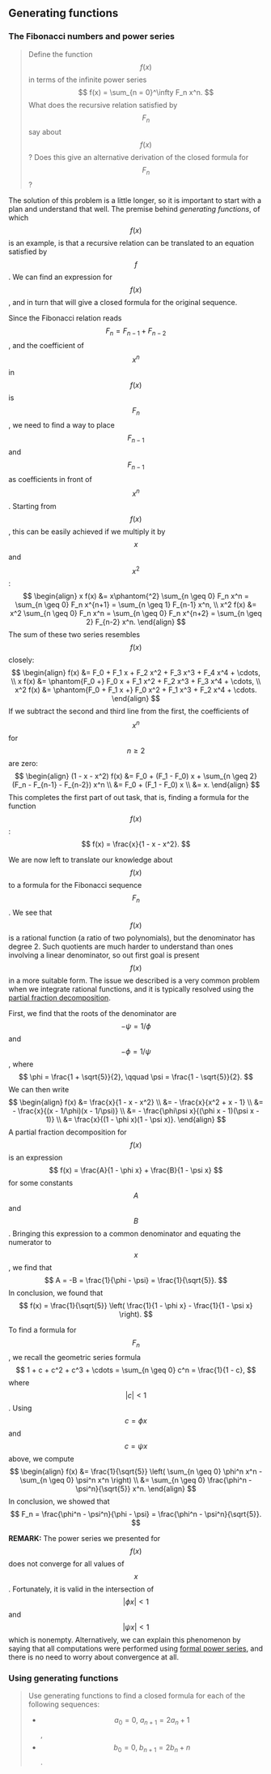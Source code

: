 ## Generating functions

### The Fibonacci numbers and power series

> Define the function $$f(x)$$ in terms of the infinite power series
> $$
> f(x) = \sum_{n = 0}^\infty F_n x^n.
> $$
> What does the recursive relation satisfied by $$F_n$$ say about $$f(x)$$? Does this give an alternative derivation of the closed formula for $$F_n$$?

The solution of this problem is a little longer, so it is important to start with a plan and understand that well. The premise behind *generating functions*, of which $$f(x)$$ is an example, is that a recursive relation can be translated to an equation satisfied by $$f$$. We can find an expression for $$f(x)$$, and in turn that will give a closed formula for the original sequence.

Since the Fibonacci relation reads $$F_n = F_{n-1} + F_{n-2}$$, and the coefficient of $$x^n$$ in $$f(x)$$ is $$F_n$$, we need to find a way to place $$F_{n-1}$$ and $$F_{n-1}$$ as coefficients in front of $$x^n$$. Starting from $$f(x)$$, this can be easily achieved if we multiply it by $$x$$ and $$x^2$$:
$$
\begin{align}
x f(x)
&= x\phantom{^2} \sum_{n \geq 0} F_n x^n
= \sum_{n \geq 0} F_n x^{n+1}
= \sum_{n \geq 1} F_{n-1} x^n, \\
x^2 f(x)
&= x^2 \sum_{n \geq 0} F_n x^n
= \sum_{n \geq 0} F_n x^{n+2}
= \sum_{n \geq 2} F_{n-2} x^n.
\end{align}
$$
The sum of these two series resembles $$f(x)$$ closely:
$$
\begin{align}
f(x)
&= F_0 + F_1 x + F_2 x^2 + F_3 x^3 + F_4 x^4 + \cdots, \\
x f(x)
&= \phantom{F_0 +} F_0 x + F_1 x^2 + F_2 x^3 + F_3 x^4 + \cdots, \\
x^2 f(x)
&= \phantom{F_0 + F_1 x +} F_0 x^2 + F_1 x^3 + F_2 x^4 + \cdots.
\end{align}
$$
If we subtract the second and third line from the first, the coefficients of $$x^n$$ for $$n \geq 2$$ are zero:
$$
\begin{align}
(1 - x - x^2) f(x)
&= F_0 + (F_1 - F_0) x + \sum_{n \geq 2} (F_n - F_{n-1} - F_{n-2}) x^n \\
&= F_0 + (F_1 - F_0) x \\
&= x.
\end{align}
$$
This completes the first part of out task, that is, finding a formula for the function $$f(x)$$:
$$
f(x) = \frac{x}{1 - x - x^2}.
$$

We are now left to translate our knowledge about $$f(x)$$ to a formula for the Fibonacci sequence $$F_n$$. We see that $$f(x)$$ is a rational function (a ratio of two polynomials), but the denominator has degree 2. Such quotients are much harder to understand than ones involving a linear denominator, so out first goal is present $$f(x)$$ in a more suitable form. The issue we described is a very common problem when we integrate rational functions, and it is typically resolved using the [partial fraction decomposition](http://en.wikipedia.org/wiki/Partial_fraction_decomposition).

First, we find that the roots of the denominator are $$-\psi = 1/\phi$$ and $$-\phi = 1/\psi$$, where
$$
\phi = \frac{1 + \sqrt{5}}{2}, \qquad
\psi = \frac{1 - \sqrt{5}}{2}.
$$
We can then write
$$
\begin{align}
f(x)
&= \frac{x}{1 - x - x^2} \\
&= - \frac{x}{x^2 + x - 1} \\
&= - \frac{x}{(x - 1/\phi)(x - 1/\psi)} \\
&= - \frac{\phi\psi x}{(\phi x - 1)(\psi x - 1)} \\
&= \frac{x}{(1 - \phi x)(1 - \psi x)}.
\end{align}
$$
A partial fraction decomposition for $$f(x)$$ is an expression
$$
f(x) =
\frac{A}{1 - \phi x} + \frac{B}{1 - \psi x}
$$
for some constants $$A$$ and $$B$$. Bringing this expression to a common denominator and equating the numerator to $$x$$, we find that
$$
A
= -B
= \frac{1}{\phi - \psi}
= \frac{1}{\sqrt{5}}.
$$
In conclusion, we found that
$$
f(x) =
\frac{1}{\sqrt{5}} \left( \frac{1}{1 - \phi x} - \frac{1}{1 - \psi x} \right).
$$

To find a formula for $$F_n$$, we recall the geometric series formula
$$
1 + c + c^2 + c^3 + \cdots
= \sum_{n \geq 0} c^n
= \frac{1}{1 - c},
$$
where $$|c| < 1$$. Using $$c = \phi x$$ and $$c = \psi x$$ above, we compute
$$
\begin{align}
f(x)
&= \frac{1}{\sqrt{5}} \left( \sum_{n \geq 0} \phi^n x^n - \sum_{n \geq 0} \psi^n x^n \right) \\
&= \sum_{n \geq 0} \frac{\phi^n - \psi^n}{\sqrt{5}} x^n.
\end{align}
$$
In conclusion, we showed that
$$
F_n =
\frac{\phi^n - \psi^n}{\phi - \psi} =
\frac{\phi^n - \psi^n}{\sqrt{5}}.
$$

**REMARK:**
The power series we presented for $$f(x)$$ does not converge for all values of $$x$$. Fortunately, it is valid in the intersection of $$|\phi x| < 1$$ and $$|\psi x| < 1$$ which is nonempty. Alternatively, we can explain this phenomenon by saying that all computations were performed using [formal power series](http://en.wikipedia.org/wiki/Formal_power_series), and there is no need to worry about convergence at all.


### Using generating functions

> Use generating functions to find a closed formula for each of the following sequences:
> * $$a_0 = 0,\; a_{n+1} = 2 a_n + 1$$,
> * $$b_0 = 0,\; b_{n+1} = 2 b_n + n$$.


